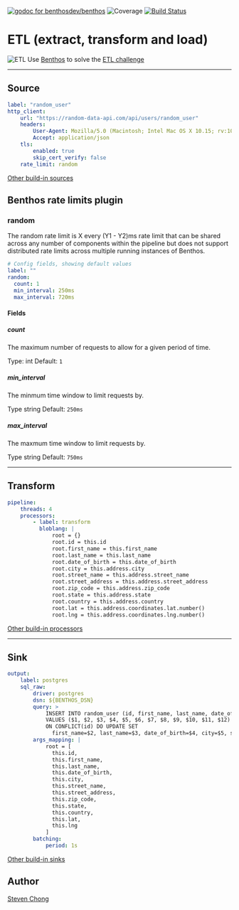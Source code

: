 [![godoc for benthosdev/benthos][godoc-badge]][godoc-url]
![Coverage](https://img.shields.io/badge/Coverage-75.6%25-brightgreen)
[![Build Status][actions-badge]][actions-url]

# ETL (extract, transform and load)

![ETL](https://www.benthos.dev/img/what-is-blob.svg)
Use [Benthos](https://www.benthos.dev) to solve the [ETL challenge](https://databricks.com/glossary/extract-transform-load)

---

## Source

```yaml
label: "random_user"
http_client:
    url: "https://random-data-api.com/api/users/random_user"
    headers:
        User-Agent: Mozilla/5.0 (Macintosh; Intel Mac OS X 10.15; rv:100.0) Gecko/20100101 Firefox/100.0
        Accept: application/json
    tls:
        enabled: true
        skip_cert_verify: false
    rate_limit: random
```

[Other build-in sources][sources-link]

## Benthos rate limits plugin

### random

The random rate limit is X every (Y1 - Y2)ms rate limit that can be shared across any number of components within the pipeline but does not support distributed rate limits across multiple running instances of Benthos.

```yaml
# Config fields, showing default values
label: ""
random:
  count: 1
  min_interval: 250ms
  max_interval: 720ms
```

#### Fields

##### count

The maximum number of requests to allow for a given period of time.

Type: int
Default: `1`

##### min_interval

The minmum time window to limit requests by.

Type string
Default: `250ms`

##### max_interval

The maxmum time window to limit requests by.

Type string
Default: `750ms`

---

## Transform

```yaml
pipeline:
    threads: 4
    processors:
        - label: transform
          bloblang: |
              root = {}
              root.id = this.id
              root.first_name = this.first_name
              root.last_name = this.last_name
              root.date_of_birth = this.date_of_birth
              root.city = this.address.city
              root.street_name = this.address.street_name
              root.street_address = this.address.street_address
              root.zip_code = this.address.zip_code
              root.state = this.address.state
              root.country = this.address.country
              root.lat = this.address.coordinates.lat.number()
              root.lng = this.address.coordinates.lng.number()
```

[Other build-in processors][processors-link]

---

## Sink

```yaml
output:
    label: postgres
    sql_raw:
        driver: postgres
        dsn: ${BENTHOS_DSN}
        query: >
            INSERT INTO random_user (id, first_name, last_name, date_of_birth, city, street_name, street_address, zip_code, state, country, lat, lng)
            VALUES ($1, $2, $3, $4, $5, $6, $7, $8, $9, $10, $11, $12)
            ON CONFLICT(id) DO UPDATE SET
              first_name=$2, last_name=$3, date_of_birth=$4, city=$5, street_name=$6, street_address=$7, zip_code=$8, state=$9, country=$10, lat=$11, lng=$12;
        args_mapping: |
            root = [
              this.id,
              this.first_name,
              this.last_name,
              this.date_of_birth,
              this.city,
              this.street_name,
              this.street_address,
              this.zip_code,
              this.state,
              this.country,
              this.lat,
              this.lng
            ]
        batching:
            period: 1s
```

[Other build-in sinks][sinks-link]

## Author

[Steven Chong](https://github.com/teamchong)

[godoc-badge]: https://pkg.go.dev/badge/github.com/benthosdev/benthos/v4/public
[godoc-url]: https://pkg.go.dev/github.com/benthosdev/benthos/v4/public
[actions-badge]: https://github.com/teamchong/backend-test/actions/workflows/test.yaml/badge.svg
[actions-url]: https://github.com/teamchong/backend-test/actions/workflows/test.yaml
[sources-link]: https://www.benthos.dev/docs/components/inputs/about
[processors-link]: https://www.benthos.dev/docs/components/processors/about
[sinks-link]: https://www.benthos.dev/docs/components/outputs/about
